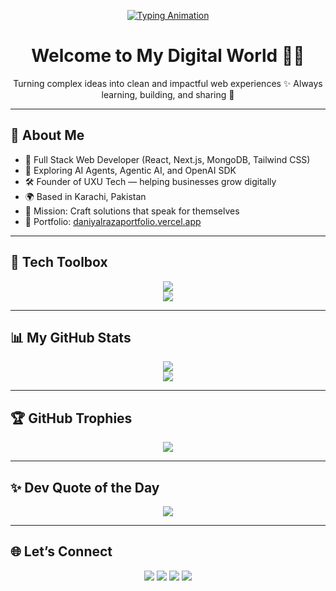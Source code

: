 <p align="center">
  <a href="https://github.com/MohammedDaniyalRaza">
    <img src="https://readme-typing-svg.demolab.com?font=Fira+Code&pause=1000&color=F7971E&center=true&vCenter=true&width=500&lines=Hi%2C+I'm+Mohammed+Daniyal+Raza;Full+Stack+Developer+from+Karachi%2C+Pakistan;AI+Agent+Explorer+%F0%9F%A4%96;Passionate+about+building+cool+stuff+%F0%9F%9A%80" alt="Typing Animation" />
  </a>
</p>

<h1 align="center">Welcome to My Digital World 👨‍💻</h1>

<p align="center">
  Turning complex ideas into clean and impactful web experiences ✨  
  Always learning, building, and sharing 🚀
</p>

---

## 🚀 About Me

- 🧠 Full Stack Web Developer (React, Next.js, MongoDB, Tailwind CSS)
- 🤖 Exploring AI Agents, Agentic AI, and OpenAI SDK
- 🛠 Founder of UXU Tech — helping businesses grow digitally
- 🌍 Based in Karachi, Pakistan
- 🎯 Mission: Craft solutions that speak for themselves
- 💼 Portfolio: [daniyalrazaportfolio.vercel.app](https://daniyalrazaportfolio.vercel.app/)

---

## 💼 Tech Toolbox

<div align="center">
  <img src="https://skillicons.dev/icons?i=html,css,js,ts,react,nextjs,nodejs,mongodb,tailwind,vercel,netlify,git,github,figma,python,gcp,vite,canva" />
  <br/>
  <img src="https://skillicons.dev/icons?i=chakraui,shadcn,threejs,framer,streamlit" />
</div>

---

## 📊 My GitHub Stats

<div align="center">
  <img src="https://github-readme-stats.vercel.app/api?username=MohammedDaniyalRaza&show_icons=true&theme=tokyonight&hide_border=true" />
  <br/>
  <img src="https://github-readme-streak-stats.herokuapp.com/?user=MohammedDaniyalRaza&theme=tokyonight&hide_border=true" />
</div>

---

## 🏆 GitHub Trophies

<p align="center">
  <img src="https://github-profile-trophy.vercel.app/?username=MohammedDaniyalRaza&theme=algolia&no-frame=true&row=2&column=4" />
</p>

---

## ✨ Dev Quote of the Day

<p align="center">
  <img src="https://quotes-github-readme.vercel.app/api?type=horizontal&theme=dark" />
</p>

---

## 🌐 Let’s Connect

<div align="center">
  <a href="https://linkedin.com/in/YOUR-LINKEDIN" target="_blank"><img src="https://img.shields.io/badge/LinkedIn-blue?style=for-the-badge&logo=linkedin&logoColor=white" /></a>
  <a href="https://twitter.com/YOUR-TWITTER" target="_blank"><img src="https://img.shields.io/badge/Twitter-black?style=for-the-badge&logo=twitter" /></a>
  <a href="https://instagram.com/YOUR-INSTAGRAM" target="_blank"><img src="https://img.shields.io/badge/Instagram-purple?style=for-the-badge&logo=instagram" /></a>
  <a href="mailto:qadrimohammeddaniyalraza@gmail.com"><img src="https://img.shields.io/badge/Gmail-red?style=for-the-badge&logo=gmail&logoColor=white" /></a>
</div>
